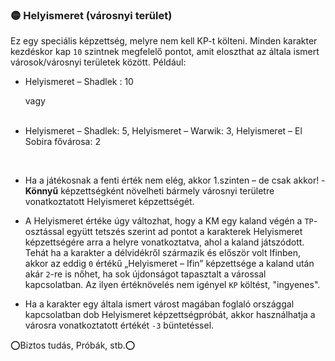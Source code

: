 ### 🟡 Helyismeret (városnyi terület)

Ez egy speciális képzettség, melyre nem kell KP-t költeni. Minden karakter kezdéskor kap `10` szintnek megfelelő pontot, amit eloszthat az általa ismert városok/városnyi területek között. Például:

- Helyismeret – Shadlek : 10

   vagy<br /><br />

- Helyismeret – Shadlek: 5, Helyismeret – Warwik: 3, Helyismeret – El Sobira fővárosa: 2

<br />

- Ha a játékosnak a fenti érték nem elég, akkor 1.szinten – de csak akkor! - **Könnyű** képzettségként növelheti bármely városnyi területre vonatkoztatott Helyismeret képzettségét.

- A Helyismeret értéke úgy változhat, hogy a KM egy kaland végén a `TP`-osztással együtt tetszés szerint ad pontot a karakterek Helyismeret képzettségére arra a helyre vonatkoztatva, ahol a kaland játszódott. Tehát ha a karakter a délvidékről származik és először volt Ifinben, akkor az eddig `0` értékű „Helyismeret – Ifin” képzettsége a kaland után akár `2`-re is nőhet, ha sok újdonságot tapasztalt a várossal kapcsolatban. Az ilyen értéknövelés nem igényel `KP` költést, "ingyenes".

- Ha a karakter egy általa ismert várost magában foglaló országgal kapcsolatban dob Helyismeret képzettségpróbát, akkor használhatja a városra vonatkoztatott értékét `-3` büntetéssel.

⭕Biztos tudás, Próbák, stb.⭕
